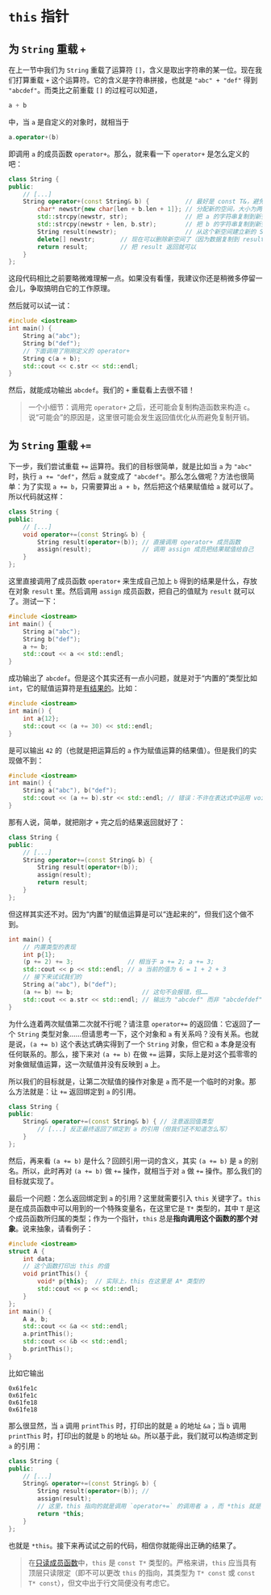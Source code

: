 # `this` 指针

## 为 `String` 重载 `+`

在上一节中我们为 `String` 重载了运算符 `[]`，含义是取出字符串的某一位。现在我们打算重载 `+` 这个运算符。它的含义是字符串拼接，也就是 `"abc" + "def"` 得到 `"abcdef"`。而类比之前重载 `[]` 的过程可以知道，
```cpp
a + b
```
中，当 `a` 是自定义的对象时，就相当于
```cpp
a.operator+(b)
```
即调用 `a` 的成员函数 `operator+`。那么，就来看一下 `operator+` 是怎么定义的吧：
```cpp
class String {
public:
    // [...]
    String operator+(const String& b) {          // 最好是 const T&，避免复制开销
        char* newstr{new char[len + b.len + 1]}; // 分配新的空间，大小为两个长度相加
        std::strcpy(newstr, str);                // 把 a 的字符串复制到新空间的前半段
        std::strcpy(newstr + len, b.str);        // 把 b 的字符串复制到新空间的后半段
        String result(newstr);                   // 从这个新空间建立新的 String 对象
        delete[] newstr;       // 现在可以删除新空间了（因为数据复制到 result 里去了）
        return result;         // 把 result 返回就可以
    }
};
```
这段代码相比之前要略微难理解一点。如果没有看懂，我建议你还是稍微多停留一会儿，争取搞明白它的工作原理。

然后就可以试一试：
```cpp
#include <iostream>
int main() {
    String a("abc");
    String b("def");
    // 下面调用了刚刚定义的 operator+
    String c(a + b);
    std::cout << c.str << std::endl;
}
```

然后，就能成功输出 `abcdef`。我们的 `+` 重载看上去很不错！

> 一个小细节：调用完 `operator+` 之后，还可能会复制构造函数来构造 `c`。说“可能会”的原因是，这里很可能会发生返回值优化从而避免复制开销。

## 为 `String` 重载 `+=`

下一步，我们尝试重载 `+=` 运算符。我们的目标很简单，就是比如当 `a` 为 `"abc"` 时，执行 `a += "def"`，然后 `a` 就变成了 `"abcdef"`。那么怎么做呢？方法也很简单：为了实现 `a += b`，只需要算出 `a + b`，然后把这个结果赋值给 `a` 就可以了。所以代码就这样：
```cpp
class String {
public:
    // [...]
    void operator+=(const String& b) {
        String result(operator+(b)); // 直接调用 operator+ 成员函数
        assign(result);              // 调用 assign 成员把结果赋值给自己
    }
};
```
这里直接调用了成员函数 `operator+` 来生成自己加上 `b` 得到的结果是什么，存放在对象 `result` 里。然后调用 `assign` 成员函数，把自己的值赋为 `result` 就可以了。测试一下：
```cpp
#include <iostream>
int main() {
    String a("abc");
    String b("def");
    a += b;
    std::cout << a << std::endl;
}
```
成功输出了 `abcdef`。但是这个其实还有一点小问题，就是对于“内置的”类型比如 `int`，它的赋值运算符是[有结果的](/ch02/part2/assignment_operator.md)。比如：
```CPP
#include <iostream>
int main() {
    int a{12};
    std::cout << (a += 30) << std::endl;
}
```
是可以输出 `42` 的（也就是把运算后的 `a` 作为赋值运算的结果值）。但是我们的实现做不到：
```cpp
#include <iostream>
int main() {
    String a("abc"), b("def");
    std::cout << (a += b).str << std::endl; // 错误：不许在表达式中运用 void 类型
}
```
那有人说，简单，就把刚才 `+` 完之后的结果返回就好了：
```cpp
class String {
public:
    // [...]
    String operator+=(const String& b) {
        String result(operator+(b));
        assign(result);
        return result;
    }
};
```
但这样其实还不对。因为“内置”的赋值运算是可以“连起来的”，但我们这个做不到。
```cpp
int main() {
    // 内置类型的表现
    int p{1};
    (p += 2) += 3;               // 相当于 a += 2; a += 3;
    std::cout << p << std::endl; // a 当前的值为 6 = 1 + 2 + 3
    // 接下来试试我们的
    String a("abc"), b("def");
    (a += b) += b;                   // 这句不会报错，但……
    std::cout << a.str << std::endl; // 输出为 "abcdef" 而非 "abcdefdef"
}
```
为什么连着两次赋值第二次就不行呢？请注意 `operator+=` 的返回值：它返回了一个 `String` 类型对象……但请思考一下，这个对象和 `a` 有关系吗？没有关系。也就是说，`(a += b)` 这个表达式确实得到了一个 `String` 对象，但它和 `a` 本身是没有任何联系的。那么，接下来对 `(a += b)` 在做 `+=` 运算，实际上是对这个孤零零的对象做赋值运算，这一次赋值并没有反映到 `a` 上。

所以我们的目标就是，让第二次赋值的操作对象是 `a` 而不是一个临时的对象。那么方法就是：让 `+=` 返回绑定到 `a` 的引用。
```cpp
class String {
public:
    String& operator+=(const String& b) { // 注意返回值类型
        // [...] 反正最终返回了绑定到 a 的引用（但我们还不知道怎么写）
    }
};
```
然后，再来看 `(a += b)` 是什么？回顾引用一词的含义，其实 `(a += b)` 是 `a` 的别名。所以，此时再对 `(a += b)` 做 `+=` 操作，就相当于对 `a` 做 `+=` 操作。那么我们的目标就实现了。

最后一个问题：怎么返回绑定到 `a` 的引用？这里就需要引入 `this` 关键字了。`this` 是在成员函数中可以用到的一个特殊变量名，在这里它是 `T*` 类型的，其中 `T` 是这个成员函数所归属的类型；作为一个指针，`this` 总是**指向调用这个函数的那个对象**。说来抽象，请看例子：

```CPP
#include <iostream>
struct A {
    int data;
    // 这个函数打印出 this 的值
    void printThis() {
        void* p{this};  // 实际上，this 在这里是 A* 类型的
        std::cout << p << std::endl;
    }
};
int main() {
    A a, b;
    std::cout << &a << std::endl;
    a.printThis();
    std::cout << &b << std::endl;
    b.printThis();
}
```
比如它输出
```io
0x61fe1c
0x61fe1c
0x61fe18
0x61fe18
```
那么很显然，当 `a` 调用 `printThis` 时，打印出的就是 `a` 的地址 `&a`；当 `b` 调用 `printThis` 时，打印出的就是 `b` 的地址 `&b`。所以基于此，我们就可以构造绑定到 `a` 的引用：
```cpp
class String {
public:
    // [...]
    String& operator+=(const String& b) {
        String result(operator+(b)); //
        assign(result);
        // 这里，this 指向的就是调用 `operator+=` 的调用者 a ，而 *this 就是 a 本身了
        return *this;
    }
};
```
也就是 `*this`。接下来再试试之前的代码，相信你就能得出正确的结果了。

> 在[只读成员函数](/ch06/const_member_function.md)中，`this` 是 `const T*` 类型的。严格来讲，`this` 应当具有顶层只读限定（即不可以更改 `this` 的指向，其类型为 `T* const` 或 `const T* const`），但文中出于行文简便没有考虑它。

